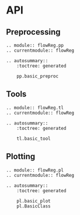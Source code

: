 # API

## Preprocessing

```{eval-rst}
.. module:: flowReg.pp
.. currentmodule:: flowReg

.. autosummary::
    :toctree: generated

    pp.basic_preproc
```

## Tools

```{eval-rst}
.. module:: flowReg.tl
.. currentmodule:: flowReg

.. autosummary::
    :toctree: generated

    tl.basic_tool
```

## Plotting

```{eval-rst}
.. module:: flowReg.pl
.. currentmodule:: flowReg

.. autosummary::
    :toctree: generated

    pl.basic_plot
    pl.BasicClass
```
